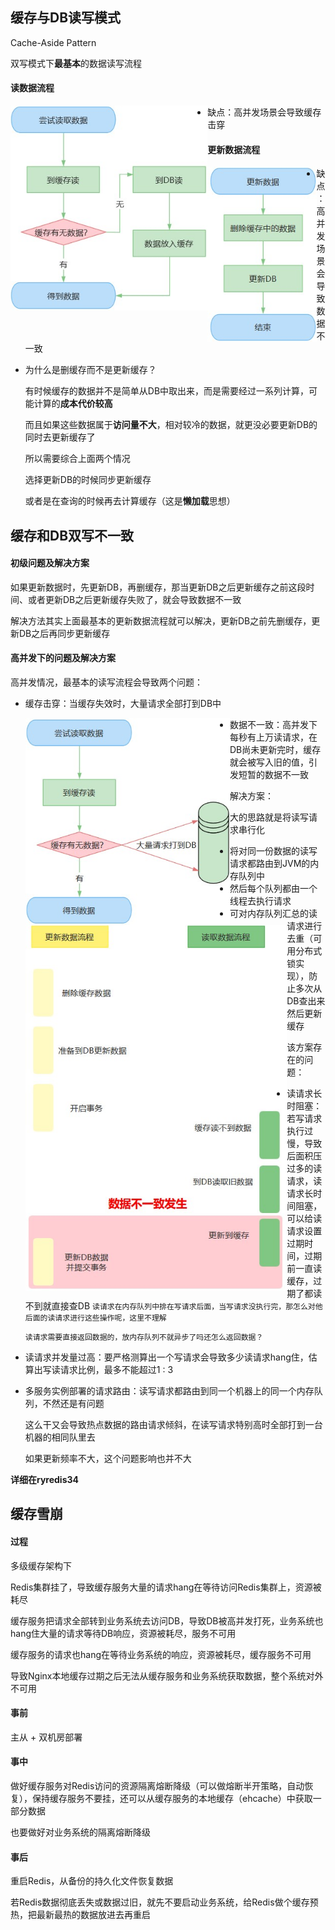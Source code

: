 ## 缓存与DB读写模式

Cache-Aside Pattern

双写模式下**最基本**的数据读写流程

#### 读数据流程

<img src=".\pic\双写读数据流程.jpg" style="zoom:80%; float:left" />

- 缺点：高并发场景会导致缓存击穿



#### 更新数据流程

<img src=".\pic\双写更新数据流程.jpg" style="zoom:80%; float:left" />

- 缺点：高并发场景会导致数据不一致

- 为什么是删缓存而不是更新缓存？

  有时候缓存的数据并不是简单从DB中取出来，而是需要经过一系列计算，可能计算的**成本代价较高**

  而且如果这些数据属于**访问量不大**，相对较冷的数据，就更没必要更新DB的同时去更新缓存了
  
  所以需要综合上面两个情况
  
  选择更新DB的时候同步更新缓存
  
  或者是在查询的时候再去计算缓存（这是**懒加载**思想）
  
  







## 缓存和DB双写不一致

#### 初级问题及解决方案

如果更新数据时，先更新DB，再删缓存，那当更新DB之后更新缓存之前这段时间、或者更新DB之后更新缓存失败了，就会导致数据不一致

解决方法其实上面最基本的更新数据流程就可以解决，更新DB之前先删缓存，更新DB之后再同步更新缓存



#### 高并发下的问题及解决方案

高并发情况，最基本的读写流程会导致两个问题：

- 缓存击穿：当缓存失效时，大量请求全部打到DB中

  <img src=".\pic\缓存击穿.jpg" style="zoom:80%; float:left" />

  

- 数据不一致：高并发下每秒有上万读请求，在DB尚未更新完时，缓存就会被写入旧的值，引发短暂的数据不一致

  <img src=".\pic\双写不一致时序图.jpg" style="zoom:80%; float:left" />



解决方案：

大的思路就是将读写请求串行化

- 将对同一份数据的读写请求都路由到JVM的内存队列中
- 然后每个队列都由一个线程去执行请求
- 可对内存队列汇总的读请求进行去重（可用分布式锁实现），防止多次从DB查出来然后更新缓存

该方案存在的问题：

- 读请求长时阻塞：若写请求执行过慢，导致后面积压过多的读请求，读请求长时间阻塞，可以给读请求设置过期时间，过期前一直读缓存，过期了都读不到就直接查DB `读请求在内存队列中排在写请求后面，当写请求没执行完，那怎么对他后面的读请求进行这些操作呢，这里不理解`

  `读请求需要直接返回数据的，放内存队列不就异步了吗还怎么返回数据？`

- 读请求并发量过高：要严格测算出一个写请求会导致多少读请求hang住，估算出写读请求比例，最多不能超过1 : 3

- 多服务实例部署的请求路由：读写请求都路由到同一个机器上的同一个内存队列，不然还是有问题

  这么干又会导致热点数据的路由请求倾斜，在读写请求特别高时全部打到一台机器的相同队里去

  如果更新频率不大，这个问题影响也并不大

**详细在ryredis34**









## 缓存雪崩

#### 过程

多级缓存架构下

Redis集群挂了，导致缓存服务大量的请求hang在等待访问Redis集群上，资源被耗尽

缓存服务把请求全部转到业务系统去访问DB，导致DB被高并发打死，业务系统也hang住大量的请求等待DB响应，资源被耗尽，服务不可用

缓存服务的请求也hang在等待业务系统的响应，资源被耗尽，缓存服务不可用

导致Nginx本地缓存过期之后无法从缓存服务和业务系统获取数据，整个系统对外不可用



#### 事前

主从 + 双机房部署

#### 事中

做好缓存服务对Redis访问的资源隔离熔断降级（可以做熔断半开策略，自动恢复），保持缓存服务不要挂，还可以从缓存服务的本地缓存（ehcache）中获取一部分数据

也要做好对业务系统的隔离熔断降级

#### 事后

重启Redis，从备份的持久化文件恢复数据

若Redis数据彻底丢失或数据过旧，就先不要启动业务系统，给Redis做个缓存预热，把最新最热的数据放进去再重启
